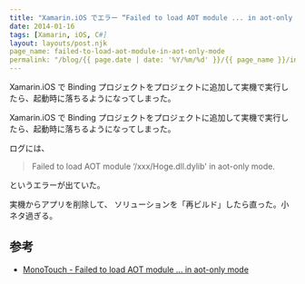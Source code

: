 ```yaml
---
title: "Xamarin.iOS でエラー “Failed to load AOT module ... in aot-only mode”"
date: 2014-01-16
tags: [Xamarin, iOS, C#]
layout: layouts/post.njk
page_name: failed-to-load-aot-module-in-aot-only-mode
permalink: "/blog/{{ page.date | date: '%Y/%m/%d' }}/{{ page_name }}/index.html"
---
```

Xamarin.iOS で Binding プロジェクトをプロジェクトに追加して実機で実行したら、起動時に落ちるようになってしまった。
<!--more-->
Xamarin.iOS で Binding プロジェクトをプロジェクトに追加して実機で実行したら、起動時に落ちるようになってしまった。

ログには、

>Failed to load AOT module ‘/xxx/Hoge.dll.dylib' in aot-only mode.

というエラーが出ていた。

実機からアプリを削除して、
ソリューションを「再ビルド」したら直った。小ネタ過ぎる。

## 参考

* [MonoTouch - Failed to load AOT module ... in aot-only mode](http://monotouch.2284126.n4.nabble.com/Failed-to-load-AOT-module-in-aot-only-mode-td4602614.html)